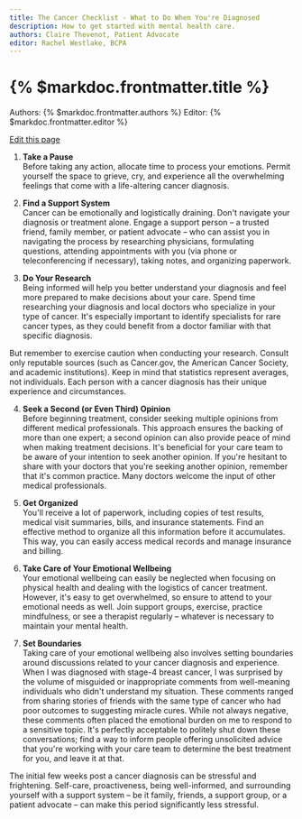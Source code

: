 ```yaml
--- 
title: The Cancer Checklist - What to Do When You're Diagnosed
description: How to get started with mental health care.
authors: Claire Thevenot, Patient Advocate
editor: Rachel Westlake, BCPA
---
```


# {% $markdoc.frontmatter.title %}

Authors: {% $markdoc.frontmatter.authors %}
Editor: {% $markdoc.frontmatter.editor %}

[Edit this page](https://github.com/onefact/help.payless.health/edit/main/pages/cancer-checklist.md)

1. **Take a Pause**  
Before taking any action, allocate time to process your emotions. Permit yourself the space to grieve, cry, and experience all the overwhelming feelings that come with a life-altering cancer diagnosis.

2. **Find a Support System**  
Cancer can be emotionally and logistically draining. Don't navigate your diagnosis or treatment alone. Engage a support person – a trusted friend, family member, or patient advocate – who can assist you in navigating the process by researching physicians, formulating questions, attending appointments with you (via phone or teleconferencing if necessary), taking notes, and organizing paperwork.

3. **Do Your Research**  
Being informed will help you better understand your diagnosis and feel more prepared to make decisions about your care. Spend time researching your diagnosis and local doctors who specialize in your type of cancer. It's especially important to identify specialists for rare cancer types, as they could benefit from a doctor familiar with that specific diagnosis.

But remember to exercise caution when conducting your research. Consult only reputable sources (such as Cancer.gov, the American Cancer Society, and academic institutions). Keep in mind that statistics represent averages, not individuals. Each person with a cancer diagnosis has their unique experience and circumstances.

4. **Seek a Second (or Even Third) Opinion**  
Before beginning treatment, consider seeking multiple opinions from different medical professionals. This approach ensures the backing of more than one expert; a second opinion can also provide peace of mind when making treatment decisions. It's beneficial for your care team to be aware of your intention to seek another opinion. If you're hesitant to share with your doctors that you're seeking another opinion, remember that it's common practice. Many doctors welcome the input of other medical professionals.

5. **Get Organized**  
You'll receive a lot of paperwork, including copies of test results, medical visit summaries, bills, and insurance statements. Find an effective method to organize all this information before it accumulates. This way, you can easily access medical records and manage insurance and billing.

6. **Take Care of Your Emotional Wellbeing**  
Your emotional wellbeing can easily be neglected when focusing on physical health and dealing with the logistics of cancer treatment. However, it's easy to get overwhelmed, so ensure to attend to your emotional needs as well. Join support groups, exercise, practice mindfulness, or see a therapist regularly – whatever is necessary to maintain your mental health.

7. **Set Boundaries**  
Taking care of your emotional wellbeing also involves setting boundaries around discussions related to your cancer diagnosis and experience. When I was diagnosed with stage-4 breast cancer, I was surprised by the volume of misguided or inappropriate comments from well-meaning individuals who didn't understand my situation. These comments ranged from sharing stories of friends with the same type of cancer who had poor outcomes to suggesting miracle cures. While not always negative, these comments often placed the emotional burden on me to respond to a sensitive topic. It's perfectly acceptable to politely shut down these conversations; find a way to inform people offering unsolicited advice that you're working with your care team to determine the best treatment for you, and leave it at that.

The initial few weeks post a cancer diagnosis can be stressful and frightening. Self-care, proactiveness, being well-informed, and surrounding yourself with a support system – be it family, friends, a support group, or a patient advocate – can make this period significantly less stressful.

